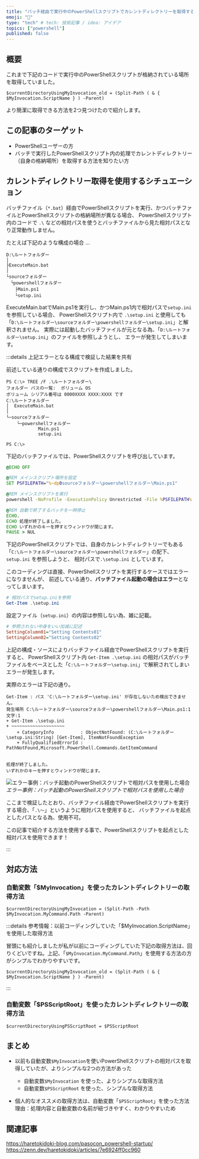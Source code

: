 ```yaml
---
title: "バッチ経由で実行中のPowerShellスクリプトでカレントディレクトリーを取得する2つの方法"
emoji: "📑"
type: "tech" # tech: 技術記事 / idea: アイデア
topics: ["powershell"]
published: false
---
```

## 概要

これまで下記のコードで実行中のPowerShellスクリプトが格納されている場所を取得していました。

```powershell:以前使っていた「$MyInvocation.ScriptName」を使用した取得方法
$currentDirectoryUsingMyInvocation_old = (Split-Path ( & { $MyInvocation.ScriptName } ) -Parent)
```

より簡潔に取得できる方法を2つ見つけたので紹介します。

## この記事のターゲット

- PowerShellユーザーの方
- バッチで実行したPowerShellスクリプト内の処理でカレントディレクトリー（自身の格納場所）を取得する方法を知りたい方

## カレントディレクトリー取得を使用するシチュエーション

バッチファイル（`*.bat`）経由でPowerShellスクリプトを実行、かつバッチファイルとPowerShellスクリプトの格納場所が異なる場合、
PowerShellスクリプト内のコードで `.\` などの相対パスを使うとバッチファイルから見た相対パスとなり正常動作しません。

たとえば下記のような構成の場合 ...

```:ディレクトリー（フォルダー）構成
D:\ルートフォルダー
│
├ExecuteMain.bat
│
└sourceフォルダー
　└powershellフォルダー
　　├Main.ps1
　　└setup.ini
```

ExecuteMain.batでMain.ps1を実行し、かつMain.ps1内で相対パスで`setup.ini`を参照している場合、
PowerShellスクリプト内で `.\setup.ini` と使用しても「`D:\ルートフォルダー\sourceフォルダー\powershellフォルダー\setup.ini`」と解釈されません。
実際には起動したバッチファイルが元となる為、「`D:\ルートフォルダー\setup.ini`」のファイルを参照しようとし、
エラーが発生してしまいます。

:::details 上記エラーとなる構成で検証した結果を共有

前述している通りの構成でスクリプトを作成しました。

```:フォルダー構成
PS C:\> TREE /F .\ルートフォルダー\
フォルダー パスの一覧:  ボリューム OS
ボリューム シリアル番号は 0000XXXX XXXX:XXXX です
C:\ルートフォルダー
│  ExecuteMain.bat
│
└─sourceフォルダー
    └─powershellフォルダー
            Main.ps1
            setup.ini

PS C:\>
```

下記のバッチファイルでは、PowerShellスクリプトを呼び出しています。

```batch:ExecuteMain.bat
@ECHO OFF

@REM メインスクリプト場所を設定
SET PSFILEPATH="%~dp0sourceフォルダー\powershellフォルダー\Main.ps1"

@REM メインスクリプトを実行
powershell -NoProfile -ExecutionPolicy Unrestricted -File %PSFILEPATH%

@REM 自動で終了するバッチを一時停止
ECHO.
ECHO 処理が終了しました。
ECHO いずれかのキーを押すとウィンドウが閉じます。
PAUSE > NUL
```

下記のPowerShellスクリプトでは、自身のカレントディレクトリーでもある「`C:\ルートフォルダー\sourceフォルダー\powershellフォルダー`」の配下、 `setup.ini` を参照しようと、
相対パスで`.\setup.ini` としています。

このコーディングは直接、PowerShellスクリプトを実行するケースではエラーになりませんが、
前述している通り、**バッチファイル起動の場合はエラー**となってしまいます。

```powershell:Main.ps1
# 相対パスでsetup.iniを参照
Get-Item .\setup.ini
```

設定ファイル（`setup.ini`）の内容は参照しない為、雑に記載。

```ini:setup.ini
# 参照されない中身をいい加減に記述
SettingColumn01="Setting Contents01"
SettingColumn02="Setting Contents02"
```

上記の構成・ソースによりバッチファイル経由でPowerShellスクリプトを実行すると、
PowerShellスクリプト内 `Get-Item .\setup.ini` の相対パスがバッチファイルをベースとした「`C:\ルートフォルダー\setup.ini`」で解釈されてしまいエラーが発生します。

実際のエラーは下記の通り。

```:実際に実行した結果
Get-Item : パス 'C:\ルートフォルダー\setup.ini' が存在しないため検出できません。
発生場所 C:\ルートフォルダー\sourceフォルダー\powershellフォルダー\Main.ps1:1 文字:1
+ Get-Item .\setup.ini
+ ~~~~~~~~~~~~~~~~~~~~
    + CategoryInfo          : ObjectNotFound: (C:\ルートフォルダー\setup.ini:String) [Get-Item], ItemNotFoundException
    + FullyQualifiedErrorId : PathNotFound,Microsoft.PowerShell.Commands.GetItemCommand


処理が終了しました。
いずれかのキーを押すとウィンドウが閉じます。
```

![エラー事例：バッチ起動のPowerShellスクリプトで相対パスを使用した場合](https://storage.googleapis.com/zenn-user-upload/fd0da7faf447-20240507.png)
*エラー事例：バッチ起動のPowerShellスクリプトで相対パスを使用した場合*

ここまで検証したとおり、バッチファイル経由でPowerShellスクリプトを実行する場合、「`.\～`」というように相対パスを使用すると、
バッチファイルを起点としたパスとなる為、使用不可。

この記事で紹介する方法を使用する事で、PowerShellスクリプトを起点とした相対パスを使用できます！

:::

## 対応方法

### 自動変数「$MyInvocation」を使ったカレントディレクトリーの取得方法

```powershell:「$MyInvocation.MyCommand.Path」を使用した取得方法
$currentDirectoryUsingMyInvocation = (Split-Path -Path $MyInvocation.MyCommand.Path -Parent)
```

:::details 参考情報：以前コーディングしていた「$MyInvocation.ScriptName」を使用した取得方法

冒頭にも紹介しましたが私が以前にコーディングしていた下記の取得方法は、回りくどいですね。上記、「`$MyInvocation.MyCommand.Path`」を使用する方法の方がシンプルでわかりやすいです。

```powershell:以前コーディングしていた「$MyInvocation.ScriptName」を使用した取得方法
$currentDirectoryUsingMyInvocation_old = (Split-Path ( & { $MyInvocation.ScriptName } ) -Parent)
```

:::

### 自動変数「$PSScriptRoot」を使ったカレントディレクトリーの取得方法

```powershell:$PSScriptRoot
$currentDirectoryUsingPSScriptRoot = $PSScriptRoot
```

## まとめ

- 以前も自動変数`$MyInvocation`を使いPowerShellスクリプトの相対パスを取得していたが、よりシンプルな2つの方法があった
    - 自動変数`$MyInvocation` を使った、よりシンプルな取得方法
    - 自動変数`$PSScriptRoot` を使った、シンプルな取得方法

- 個人的なオススメの取得方法は、自動変数「`$PSScriptRoot`」を使った方法
    理由：処理内容と自動変数の名前が紐づきやすく、わかりやすいため

## 関連記事

https://haretokidoki-blog.com/pasocon_powershell-startup/
https://zenn.dev/haretokidoki/articles/7e6924ff0cc960
